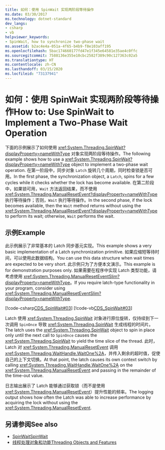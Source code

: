```yaml
---
title: 如何：使用 SpinWait 实现两阶段等待操作
ms.date: 03/30/2017
ms.technology: dotnet-standard
dev_langs:
- csharp
- vb
helpviewer_keywords:
- SpinWait, how to synchronize two-phase wait
ms.assetid: b2ac4e4a-051a-4f65-b4b9-f8e103aff195
ms.openlocfilehash: 5bac174660177fd47e1f345e64581e35ae4c0ffc
ms.sourcegitcommit: 7588136e355e10cbc2582f389c90c127363c02a5
ms.translationtype: HT
ms.contentlocale: zh-CN
ms.lasthandoff: 03/15/2020
ms.locfileid: "73137941"
---
```

# <a name="how-to-use-spinwait-to-implement-a-two-phase-wait-operation"></a><span data-ttu-id="d4bfb-102">如何：使用 SpinWait 实现两阶段等待操作</span><span class="sxs-lookup"><span data-stu-id="d4bfb-102">How to: Use SpinWait to Implement a Two-Phase Wait Operation</span></span>
<span data-ttu-id="d4bfb-103">下面的示例展示了如何使用 <xref:System.Threading.SpinWait?displayProperty=nameWithType> 对象实现两阶段等待操作。</span><span class="sxs-lookup"><span data-stu-id="d4bfb-103">The following example shows how to use a <xref:System.Threading.SpinWait?displayProperty=nameWithType> object to implement a two-phase wait operation.</span></span> <span data-ttu-id="d4bfb-104">在第一阶段中，同步对象 `Latch` 旋转几个周期，同时检查锁是否可用。</span><span class="sxs-lookup"><span data-stu-id="d4bfb-104">In the first phase, the synchronization object, a `Latch`, spins for a few cycles while it checks whether the lock has become available.</span></span> <span data-ttu-id="d4bfb-105">在第二阶段中，如果锁可用，`Wait` 方法返回结果，而不使用 <xref:System.Threading.ManualResetEvent?displayProperty=nameWithType> 执行等待操作；否则，`Wait` 执行等待操作。</span><span class="sxs-lookup"><span data-stu-id="d4bfb-105">In the second phase, if the lock becomes available, then the `Wait` method returns without using the <xref:System.Threading.ManualResetEvent?displayProperty=nameWithType> to perform its wait; otherwise, `Wait` performs the wait.</span></span>  
  
## <a name="example"></a><span data-ttu-id="d4bfb-106">示例</span><span class="sxs-lookup"><span data-stu-id="d4bfb-106">Example</span></span>  
 <span data-ttu-id="d4bfb-107">此示例展示了非常基本的 Latch 同步基元实现。</span><span class="sxs-lookup"><span data-stu-id="d4bfb-107">This example shows a very basic implementation of a Latch synchronization primitive.</span></span> <span data-ttu-id="d4bfb-108">如果应缩短等待时间，可以使用此数据结构。</span><span class="sxs-lookup"><span data-stu-id="d4bfb-108">You can use this data structure when wait times are expected to be very short.</span></span> <span data-ttu-id="d4bfb-109">此示例只为了方便本文演示。</span><span class="sxs-lookup"><span data-stu-id="d4bfb-109">This example is for demonstration purposes only.</span></span> <span data-ttu-id="d4bfb-110">如果需要在程序中实现 Latch 类型功能，请考虑使用 <xref:System.Threading.ManualResetEventSlim?displayProperty=nameWithType>。</span><span class="sxs-lookup"><span data-stu-id="d4bfb-110">If you require latch-type functionality in your program, consider using <xref:System.Threading.ManualResetEventSlim?displayProperty=nameWithType>.</span></span>  
  
 [!code-csharp[CDS_SpinWait#03](../../../samples/snippets/csharp/VS_Snippets_Misc/cds_spinwait/cs/spinwait03.cs#03)]
 [!code-vb[CDS_SpinWait#03](../../../samples/snippets/visualbasic/VS_Snippets_Misc/cds_spinwait/vb/spinwait2.vb#03)]  
  
 <span data-ttu-id="d4bfb-111">Latch 使用 <xref:System.Threading.SpinWait> 对象进行原位旋转，仅持续到下一次调用 `SpinOnce` 导致 <xref:System.Threading.SpinWait> 生成线程的时间片。</span><span class="sxs-lookup"><span data-stu-id="d4bfb-111">The latch uses the <xref:System.Threading.SpinWait> object to spin in place only until the next call to `SpinOnce` causes the <xref:System.Threading.SpinWait> to yield the time slice of the thread.</span></span> <span data-ttu-id="d4bfb-112">此时，Latch 对 <xref:System.Threading.ManualResetEvent> 调用 <xref:System.Threading.WaitHandle.WaitOne%2A>，并传入剩余的超时值，促使自己的上下文切换。</span><span class="sxs-lookup"><span data-stu-id="d4bfb-112">At that point, the latch causes its own context switch by calling <xref:System.Threading.WaitHandle.WaitOne%2A> on the <xref:System.Threading.ManualResetEvent> and passing in the remainder of the time-out value.</span></span>  
  
 <span data-ttu-id="d4bfb-113">日志输出展示了 Latch 能够通过获取锁（而不是使用 <xref:System.Threading.ManualResetEvent>）提升性能的频率。</span><span class="sxs-lookup"><span data-stu-id="d4bfb-113">The logging output shows how often the Latch was able to increase performance by acquiring the lock without using the <xref:System.Threading.ManualResetEvent>.</span></span>  
  
## <a name="see-also"></a><span data-ttu-id="d4bfb-114">另请参阅</span><span class="sxs-lookup"><span data-stu-id="d4bfb-114">See also</span></span>

- [<span data-ttu-id="d4bfb-115">SpinWait</span><span class="sxs-lookup"><span data-stu-id="d4bfb-115">SpinWait</span></span>](../../../docs/standard/threading/spinwait.md)
- [<span data-ttu-id="d4bfb-116">线程处理对象和功能</span><span class="sxs-lookup"><span data-stu-id="d4bfb-116">Threading Objects and Features</span></span>](../../../docs/standard/threading/threading-objects-and-features.md)
